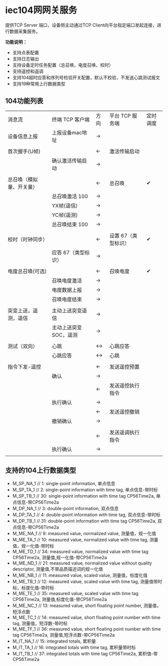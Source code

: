# iec104网网关服务
提供TCP Server 端口，设备侧主动通过TCP Client向平台指定端口发起连接，进行数据采集服务。



**功能说明：**

* 支持点表配置
* 支持日志输出
* 支持设备定时任务配置（总召唤，电度召唤，校时）
* 支持遥控和遥调
* 支持104超时应答和序列号检验开关配置，默认不校验，不发送心跳测试报文
* 支持19种常用上行数据类型

## 104功能列表

|                          |                       |      |                     |          |
| ------------------------ | --------------------- | ---- | ------------------- | -------- |
| 消息流                   | 终端 TCP 客户端       | 方向 | 平台 TCP 服务端     | 定时调度 |
| 设备信息上报             | 上报设备mac地址       | →    |                     |          |
|                          |                       |      |                     |          |
| 首次握手(U帧)            |                       | ←    | 激活传输启动        |          |
|                          | 确认激活传输启动      | →    |                     |          |
|                          |                       |      |                     |          |
| 总召唤（模拟量、开关量） |                       | ←    | 总召唤              | ✔        |
|                          | 总召唤激活 100        | →    |                     |          |
|                          | YX帧(遥信)            | →    |                     |          |
|                          | YC帧(遥测)            | →    |                     |          |
|                          | 总召唤结束 100        | →    |                     |          |
|                          |                       |      |                     |          |
| 校时（时钟同步）         |                       | ←    | 设置 67（类型标识） | ✔        |
|                          | 应答 67（类型标识）   | →    |                     |          |
|                          |                       |      |                     |          |
| 电度总召唤(可选)         |                       | ←    | 召唤电度            | ✔        |
|                          | 召唤电度激活          | →    |                     |          |
|                          | 电度数据上报          | →    |                     |          |
|                          | 召唤电度结束          | →    |                     |          |
|                          |                       |      |                     |          |
| 突变上送，遥测，遥信     | 主动上送突变遥信      | →    |                     |          |
|                          | 主动上送突变SOC，遥测 | →    |                     |          |
|                          |                       |      |                     |          |
| 测试（双向）             | 心跳                  | ↔    | 心跳应答            |          |
|                          | 心跳应答              | ↔    | 心跳                |          |
|                          |                       |      |                     |          |
| 指令下发-遥控            |                       | ←    | 发送遥控预置        |          |
|                          | 确认                  | →    |                     |          |
|                          |                       | ←    | 发送遥控执行指令    |          |
|                          | 执行确认              | →    |                     |          |
|                          |                       | ←    | 发送遥控撤销        |          |
|                          | 撤销确认              | →    |                     |          |
|                          |                       |      |                     |          |
|                          |                       | ←    | 发送遥调执行指令    |          |
|                          | 执行确认              | →    |                     |          |
|                          |                       |      |                     |          |



## 支持的104上行数据类型

- M_SP_NA_1 // 1: single-point information, 单点信息
- M_SP_TA_1 // 2: single-point information with time tag, 单点信息-带时标
- M_SP_TB_1 // 30: single-point information with time tag CP56Time2a, 单点信息-带CP56Time2a
- M_DP_NA_1 // 3: double-point information, 双点信息
- M_DP_TA_1 // 4: double-point information with time tag, 双点信息-带时标
- M_DP_TB_1 // 31: double-point information with time tag CP56Time2a, 双点信息-带CP56Time2a
- M_ME_NA_1 // 9: measured value, normalized value, 测量值，规一化值
- M_ME_TA_1 // 10: measured value, normalized value with time tag, 测量值，规一化值-带时标
- M_ME_TD_1 // 34: measured value, normalized value with time tag CP56Time2a, 测量值,规一化值-带CP56Time2a
- M_ME_ND_1 // 21: measured value, normalized value without quality descriptor, 测量值,不带品质描述词的规一化值
- M_ME_NB_1 // 11: measured value, scaled value, 测量值，标度化值
- M_ME_TB_1 // 12: measured value, scaled value with time tag, 测量值带时标，标度化值-带时标
- M_ME_TE_1 // 35: measured value, scaled value with time tag CP56Time2a, 测量值,标度化值-带CP56Time2a
- M_ME_NC_1 // 13: measured value, short floating point number, 测量值，短浮点数
- M_ME_TC_1 // 14: measured value, short floating point number with time tag, 测量值，短浮数-带时标
- M_ME_TF_1 // 36: measured value, short floating point number with time tag CP56Time2a, 测量值,短浮点数-带CP56Time2a
- M_IT_NA_1 // 15: integrated totals, 累积量
- M_IT_TA_1 // 16: integrated totals with time tag, 累积量带时标
- M_IT_TB_1 // 37: integrated totals with time tag CP56Time2a, 累积值-带CP56Time2a
